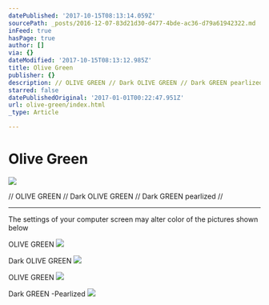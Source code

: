 ```yaml
---
datePublished: '2017-10-15T08:13:14.059Z'
sourcePath: _posts/2016-12-07-83d21d30-d477-4bde-ac36-d79a61942322.md
inFeed: true
hasPage: true
author: []
via: {}
dateModified: '2017-10-15T08:13:12.985Z'
title: Olive Green
publisher: {}
description: // OLIVE GREEN // Dark OLIVE GREEN // Dark GREEN pearlized //
starred: false
datePublishedOriginal: '2017-01-01T00:22:47.951Z'
url: olive-green/index.html
_type: Article

---
```

# Olive Green
![](https://the-grid-user-content.s3-us-west-2.amazonaws.com/442302e2-e811-4d97-baaf-82c13ddd848b.jpg)

// OLIVE GREEN // Dark OLIVE GREEN // Dark GREEN pearlized //

---

The settings of your computer screen may alter color of the pictures shown below

OLIVE GREEN
![](https://the-grid-user-content.s3-us-west-2.amazonaws.com/b882edf4-e30d-45e0-922d-b963b1a92c6d.jpg)

Dark OLIVE GREEN
![](https://the-grid-user-content.s3-us-west-2.amazonaws.com/7b4063d3-eda8-4685-a8f1-f9b9cf767279.jpg)

OLIVE GREEN
![](https://the-grid-user-content.s3-us-west-2.amazonaws.com/7884746d-2032-4340-a46e-bc487b41c95f.jpg)

Dark GREEN -Pearlized
![](https://the-grid-user-content.s3-us-west-2.amazonaws.com/33ca3722-2b7b-4bf9-82ce-38f1cc725828.jpg)